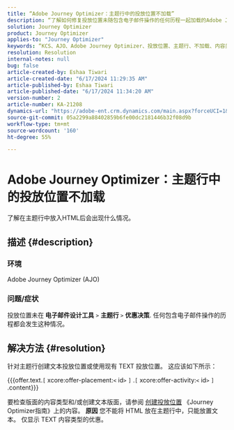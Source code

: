 ```yaml
---
title: “Adobe Journey Optimizer：主题行中的投放位置不加载”
description: “了解如何修复投放位置未随包含电子邮件操作的任何历程一起加载的Adobe Journey Optimizer问题。”
solution: Journey Optimizer
product: Journey Optimizer
applies-to: "Journey Optimizer"
keywords: “KCS、AJO、Adobe Journey Optimizer、投放位置、主题行、不加载、内容类型、html、文本”
resolution: Resolution
internal-notes: null
bug: false
article-created-by: Eshaa Tiwari
article-created-date: "6/17/2024 11:29:35 AM"
article-published-by: Eshaa Tiwari
article-published-date: "6/17/2024 11:34:20 AM"
version-number: 2
article-number: KA-21208
dynamics-url: "https://adobe-ent.crm.dynamics.com/main.aspx?forceUCI=1&pagetype=entityrecord&etn=knowledgearticle&id=23a853d9-9c2c-ef11-840a-6045bd029b18"
source-git-commit: 05a2299a88402859b6fe00dc2181446b32f08d9b
workflow-type: tm+mt
source-wordcount: '160'
ht-degree: 55%

---
```


# Adobe Journey Optimizer：主题行中的投放位置不加载


了解在主题行中放入HTML后会出现什么情况。

## 描述 {#description}


### <b>环境</b>

Adobe Journey Optimizer (AJO)

### <b>问题/症状</b>

投放位置未在<b> 电子邮件设计工具</b> `>`  <b> 主题行 </b> `>`  <b>优惠决策</b>. 任何包含电子邮件操作的历程都会发生这种情况。


## 解决方法 {#resolution}


针对主题行创建文本投放位置或使用现有 TEXT 投放位置。 这应该如下所示：

{{{offer.text.`[` xcore:offer-placement:`<` id`>` `]` .`[` xcore:offer-activity:`<` id`>` `]` .content}}}

要检查版面的内容类型和/或创建文本版面，请参阅 [创建投放位置](https://experienceleague.adobe.com/docs/journey-optimizer/using/offer-decisioning/create-components/creating-placements.html) 《Journey Optimizer指南》上的内容。
<b>原因</b>
您不能将 HTML 放在主题行中，只能放置文本。 仅显示 TEXT 内容类型的优惠。
